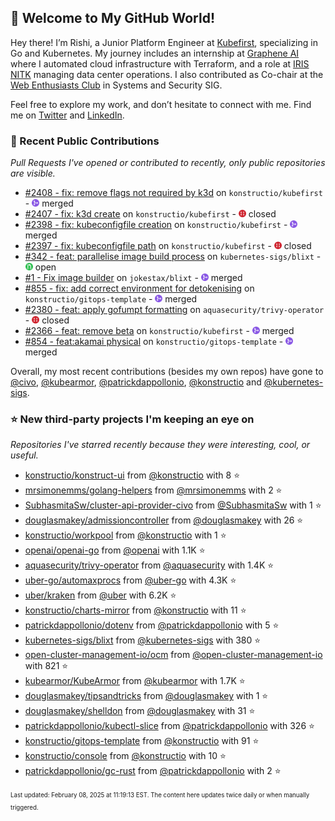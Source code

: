 <!-- DO NOT EDIT THIS FILE DIRECTLY! This file was automatically generated from the tool in this repo. -->

## 🌟 Welcome to My GitHub World!

Hey there! I’m Rishi, a Junior Platform Engineer at [Kubefirst](https://kubefirst.io/), specializing in Go and Kubernetes. My journey includes an internship at [Graphene AI](https://grapheneai.com/) where I automated cloud infrastructure with Terraform, and a role at [IRIS NITK](https://iris.nitk.ac.in/hrms/) managing data center operations. I also contributed as Co-chair at the [Web Enthusiasts Club](https://webclub.nitk.ac.in/) in Systems and Security SIG.

Feel free to explore my work, and don’t hesitate to connect with me. Find me on [Twitter](https://x.com/RishixMonk) and [LinkedIn](https://www.linkedin.com/in/mrrishi373/).
### 🚀 Recent Public Contributions

*Pull Requests I've opened or contributed to recently, only public repositories are visible.*


* [#2408 - fix: remove flags not required by k3d](https://github.com/konstructio/kubefirst/pull/2408) on `konstructio/kubefirst` - <img src="images/github-merged.png" width="12px" height="12px"> merged
* [#2407 - fix: k3d create](https://github.com/konstructio/kubefirst/pull/2407) on `konstructio/kubefirst` - <img src="images/github-closed.png" width="12px" height="12px"> closed
* [#2398 - fix: kubeconfigfile creation](https://github.com/konstructio/kubefirst/pull/2398) on `konstructio/kubefirst` - <img src="images/github-merged.png" width="12px" height="12px"> merged
* [#2397 - fix: kubeconfigfile path](https://github.com/konstructio/kubefirst/pull/2397) on `konstructio/kubefirst` - <img src="images/github-closed.png" width="12px" height="12px"> closed
* [#342 - feat: parallelise image build process](https://github.com/kubernetes-sigs/blixt/pull/342) on `kubernetes-sigs/blixt` - <img src="images/github-open.png" width="12px" height="12px"> open
* [#1 - Fix image builder](https://github.com/jokestax/blixt/pull/1) on `jokestax/blixt` - <img src="images/github-merged.png" width="12px" height="12px"> merged
* [#855 - fix: add correct environment for detokenising](https://github.com/konstructio/gitops-template/pull/855) on `konstructio/gitops-template` - <img src="images/github-merged.png" width="12px" height="12px"> merged
* [#2380 - feat: apply gofumpt formatting](https://github.com/aquasecurity/trivy-operator/pull/2380) on `aquasecurity/trivy-operator` - <img src="images/github-closed.png" width="12px" height="12px"> closed
* [#2366 - feat: remove beta](https://github.com/konstructio/kubefirst/pull/2366) on `konstructio/kubefirst` - <img src="images/github-merged.png" width="12px" height="12px"> merged
* [#854 - feat:akamai physical](https://github.com/konstructio/gitops-template/pull/854) on `konstructio/gitops-template` - <img src="images/github-merged.png" width="12px" height="12px"> merged

Overall, my most recent contributions (besides my own repos) have gone to 
[@civo](https://github.com/civo),
[@kubearmor](https://github.com/kubearmor),
[@patrickdappollonio](https://github.com/patrickdappollonio),
[@konstructio](https://github.com/konstructio)
and [@kubernetes-sigs](https://github.com/kubernetes-sigs).
### ⭐ New third-party projects I'm keeping an eye on

*Repositories I've starred recently because they were interesting, cool, or useful.*


* [konstructio/konstruct-ui](https://github.com/konstructio/konstruct-ui) from [@konstructio](https://github.com/konstructio) with 8 ⭐️
* [mrsimonemms/golang-helpers](https://github.com/mrsimonemms/golang-helpers) from [@mrsimonemms](https://github.com/mrsimonemms) with 2 ⭐️
* [SubhasmitaSw/cluster-api-provider-civo](https://github.com/SubhasmitaSw/cluster-api-provider-civo) from [@SubhasmitaSw](https://github.com/SubhasmitaSw) with 1 ⭐️
* [douglasmakey/admissioncontroller](https://github.com/douglasmakey/admissioncontroller) from [@douglasmakey](https://github.com/douglasmakey) with 26 ⭐️
* [konstructio/workpool](https://github.com/konstructio/workpool) from [@konstructio](https://github.com/konstructio) with 1 ⭐️
* [openai/openai-go](https://github.com/openai/openai-go) from [@openai](https://github.com/openai) with 1.1K ⭐️
* [aquasecurity/trivy-operator](https://github.com/aquasecurity/trivy-operator) from [@aquasecurity](https://github.com/aquasecurity) with 1.4K ⭐️
* [uber-go/automaxprocs](https://github.com/uber-go/automaxprocs) from [@uber-go](https://github.com/uber-go) with 4.3K ⭐️
* [uber/kraken](https://github.com/uber/kraken) from [@uber](https://github.com/uber) with 6.2K ⭐️
* [konstructio/charts-mirror](https://github.com/konstructio/charts-mirror) from [@konstructio](https://github.com/konstructio) with 11 ⭐️
* [patrickdappollonio/dotenv](https://github.com/patrickdappollonio/dotenv) from [@patrickdappollonio](https://github.com/patrickdappollonio) with 5 ⭐️
* [kubernetes-sigs/blixt](https://github.com/kubernetes-sigs/blixt) from [@kubernetes-sigs](https://github.com/kubernetes-sigs) with 380 ⭐️
* [open-cluster-management-io/ocm](https://github.com/open-cluster-management-io/ocm) from [@open-cluster-management-io](https://github.com/open-cluster-management-io) with 821 ⭐️
* [kubearmor/KubeArmor](https://github.com/kubearmor/KubeArmor) from [@kubearmor](https://github.com/kubearmor) with 1.7K ⭐️
* [douglasmakey/tipsandtricks](https://github.com/douglasmakey/tipsandtricks) from [@douglasmakey](https://github.com/douglasmakey) with 1 ⭐️
* [douglasmakey/shelldon](https://github.com/douglasmakey/shelldon) from [@douglasmakey](https://github.com/douglasmakey) with 31 ⭐️
* [patrickdappollonio/kubectl-slice](https://github.com/patrickdappollonio/kubectl-slice) from [@patrickdappollonio](https://github.com/patrickdappollonio) with 326 ⭐️
* [konstructio/gitops-template](https://github.com/konstructio/gitops-template) from [@konstructio](https://github.com/konstructio) with 91 ⭐️
* [konstructio/console](https://github.com/konstructio/console) from [@konstructio](https://github.com/konstructio) with 10 ⭐️
* [patrickdappollonio/gc-rust](https://github.com/patrickdappollonio/gc-rust) from [@patrickdappollonio](https://github.com/patrickdappollonio) with 2 ⭐️

<sup><sub>Last updated: February 08, 2025 at 11:19:13 EST. The content here updates twice daily or when manually triggered.</sup></sub>